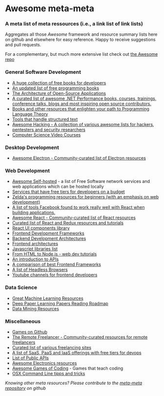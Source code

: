 # Awesome meta-meta

### A meta list of meta ressources (i.e., a link list of link lists)

Aggregates all those *Awesome* framework and resource summary lists here on github and elsewhere for easy reference. Happy to receive suggestions and pull requests.

For a complementary, but much more extensive list check out [the Awesome repo](https://github.com/sindresorhus/awesome)

### General Software Development
* [A huge collection of free books for developers](https://devfreebooks.github.io/)
* [An updated list of free programming books](https://github.com/vhf/free-programming-books)
* [The Architecture of Open-Source Applications](http://aosabook.org/en/index.html)
* [A curated list of awesome .NET Performance books, courses, trainings, conference talks, blogs and most inspiring open source contributors.](https://github.com/adamsitnik/awesome-dot-net-performance)
* [Books and other resources that enlighten your path to Programming Language Theory](https://github.com/steshaw/plt)
* [Tools that handle structured text](https://github.com/dbohdan/structured-text-tools)
* [Awesome Hacking -  A collection of various awesome lists for hackers, pentesters and security researchers ](https://github.com/Hack-with-Github/Awesome-Hacking)
* [Computer Science Video Courses](https://github.com/Developer-Y/cs-video-courses)

### Desktop Development
* [Awesome Electron - Community-curated list of Electron resources](https://github.com/sindresorhus/awesome-electron)

### Web Development
* [Awesome Self-hosted](https://github.com/Kickball/awesome-selfhosted) - a list of Free Software network services and web applications which can be hosted locally
* [Services that have free tiers for developers on a budget](https://github.com/255kb/stack-on-a-budget)
* [Zelda's programming resources for beginners (with an emphasis on web development)](https://www.vodien.com/singapore-community/education/beginners-resources-to-learn-programming-languages.php)
* [A list of tools Facebook found to work really well with React when building applications.](https://github.com/facebook/react/wiki/Complementary-Tools)
* [Awesome React - Community-curated list of React resources](https://github.com/enaqx/awesome-react)
* [Curated list of React and Redux resources and tutorials](https://github.com/markerikson/react-redux-links)
* [React UI components library](https://github.com/brillout/awesome-react-components)
* [Frontend Development Frameworks](https://github.com/dypsilon/frontend-dev-bookmarks)
* [Backend Development Architectures](https://gist.github.com/ragingwind/5840075)
* [Frontend architectures](http://blog.pamelafox.org/2013/05/frontend-architectures-server-side-html.html)
* [Javascript libraries list](http://www.javascriptoo.com/)
* [From HTML to Node.js - web dev tutorials](http://www.bentobox.io/)
* [An introduction to APIs](https://zapier.com/learn/apis/)
* [A comparison of best Frontend Frameworks](http://usablica.github.io/front-end-frameworks/compare.html)
* [A list of Headless Browsers](https://github.com/dhamaniasad/HeadlessBrowsers)
* [Youtube channels for frontend developers](https://github.com/andrew--r/channels)

### Data Science
* [Great Machine Learning Resources](http://wayfinder.co/pathways/5302a21dfc4065200a000004/great-machine-learning-resources)
* [Deep Paper Learning Papers Reading Roadmap](https://github.com/songrotek/Deep-Learning-Papers-Reading-Roadmap)
* [Data Mining Resources](http://datamining.togaware.com/)

### Miscellaneous
* [Games on Github](https://github.com/leereilly/games)
* [The Remote Freelancer - Community-curated resources for remote freelancers](https://github.com/engineerapart/TheRemoteFreelancer)
* [Curated list of various freelancing sites](https://github.com/prahladyeri/CuratedLists/blob/master/FreelancingSites.md)
* [A list of SaaS, PaaS and IaaS offerings with free tiers for devops](https://github.com/ripienaar/free-for-dev)
* [List of Public APIs](https://github.com/abhishekbanthia/Public-APIs)
* [Awesome Electronics resources](https://github.com/monostable/awesome-electronics)
* [Awesome Games of Coding](https://github.com/michelpereira/awesome-gamesofcoding) - Games that teach coding
* [OSX Command Line tipps and tricks](https://github.com/herrbischoff/awesome-osx-command-line)

*Knowing other meta resources? Please contribute to the [meta-meta repository](https://github.com/sveme/meta-meta) on github*
